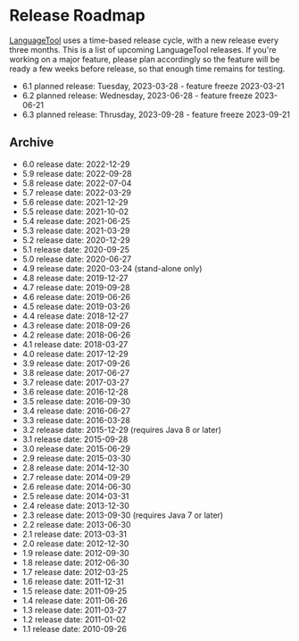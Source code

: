 # Release Roadmap

[LanguageTool](https://languagetool.org) uses a time-based release cycle, with a new release every 
three months. This is a list of upcoming LanguageTool releases. If 
you're working on a major feature, please plan accordingly so the 
feature will be ready a few weeks before release, so that enough time 
remains for testing.

* 6.1 planned release: Tuesday, 2023-03-28 - feature freeze 2023-03-21
* 6.2 planned release: Wednesday, 2023-06-28 - feature freeze 2023-06-21
* 6.3 planned release: Thrusday, 2023-09-28 - feature freeze 2023-09-21
 
## Archive

* 6.0 release date: 2022-12-29
* 5.9 release date: 2022-09-28
* 5.8 release date: 2022-07-04
* 5.7 release date: 2022-03-29
* 5.6 release date: 2021-12-29
* 5.5 release date: 2021-10-02
* 5.4 release date: 2021-06-25
* 5.3 release date: 2021-03-29
* 5.2 release date: 2020-12-29
* 5.1 release date: 2020-09-25
* 5.0 release date: 2020-06-27
* 4.9 release date: 2020-03-24 (stand-alone only)
* 4.8 release date: 2019-12-27
* 4.7 release date: 2019-09-28
* 4.6 release date: 2019-06-26
* 4.5 release date: 2019-03-26
* 4.4 release date: 2018-12-27
* 4.3 release date: 2018-09-26
* 4.2 release date: 2018-06-26
* 4.1 release date: 2018-03-27
* 4.0 release date: 2017-12-29
* 3.9 release date: 2017-09-26
* 3.8 release date: 2017-06-27
* 3.7 release date: 2017-03-27
* 3.6 release date: 2016-12-28
* 3.5 release date: 2016-09-30
* 3.4 release date: 2016-06-27
* 3.3 release date: 2016-03-28
* 3.2 release date: 2015-12-29 (requires Java 8 or later)
* 3.1 release date: 2015-09-28
* 3.0 release date: 2015-06-29
* 2.9 release date: 2015-03-30
* 2.8 release date: 2014-12-30
* 2.7 release date: 2014-09-29
* 2.6 release date: 2014-06-30
* 2.5 release date: 2014-03-31
* 2.4 release date: 2013-12-30
* 2.3 release date: 2013-09-30 (requires Java 7 or later)
* 2.2 release date: 2013-06-30
* 2.1 release date: 2013-03-31
* 2.0 release date: 2012-12-30
* 1.9 release date: 2012-09-30
* 1.8 release date: 2012-06-30
* 1.7 release date: 2012-03-25
* 1.6 release date: 2011-12-31
* 1.5 release date: 2011-09-25
* 1.4 release date: 2011-06-26
* 1.3 release date: 2011-03-27
* 1.2 release date: 2011-01-02
* 1.1 release date: 2010-09-26
